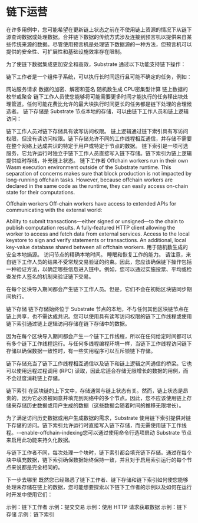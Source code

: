 # 链下运营

在许多用例中，您可能希望在更新链上状态之前在不使用链上资源的情况下从链下源查询数据或处理数据。合并链下数据的传统方式涉及连接到预言机以提供来自某些传统来源的数据。尽管使用预言机是处理链下数据源的一种方法，但预言机可以提供的安全性、可扩展性和基础设施效率存在限制。

为了使链下数据集成更加安全和高效，Substrate 通过以下功能支持链下操作：

链下工作者是一个组件子系统，可以执行长时间运行且可能不确定的任务，例如：

网站服务请求
数据的加密、解密和签名
随机数生成
CPU密集型计算
链上数据的枚举或聚合 链下工作人员使您能够将可能需要更多时间才能执行的任务移出块处理管道。任何可能花费比允许的最大块执行时间更长的任务都是链下处理的合理候选者。
链下存储是 Substrate 节点本地的存储，可以由链下工作人员和链上逻辑访问：

链下工作人员对链下存储具有读写访问权限。
链上逻辑通过链下索引具有写访问权限，但没有读访问权限。链下存储允许不同的工作线程相互通信，并存储不需要在整个网络上达成共识的特定于用户或特定于节点的数据。
链下索引是一项可选服务，它允许运行时独立于链下工作人员直接写入链下存储。链下索引为链上逻辑提供临时存储，补充链上状态。
链下工作者
Offchain workers run in their own Wasm execution environment outside of the Substrate runtime. This separation of concerns makes sure that block production is not impacted by long-running offchain tasks. However, because offchain workers are declared in the same code as the runtime, they can easily access on-chain state for their computations.


Offchain workers
Off-chain workers have access to extended APIs for communicating with the external world:

Ability to submit transactions—either signed or unsigned—to the chain to publish computation results.
A fully-featured HTTP client allowing the worker to access and fetch data from external services.
Access to the local keystore to sign and verify statements or transactions.
An additional, local key-value database shared between all offchain workers.
用于随机数生成的安全本地熵源。
访问节点的精确本地时间。
睡眠和恢复工作的能力。
请注意，来自链下工作人员的结果不受常规交易验证的约束。因此，您应该确保链下操作包括一种验证方法，以确定哪些信息进入链中。例如，您可以通过实施投票、平均或检查发件人签名的机制来验证链下交易。

在每个区块导入期间都会产生链下工作人员。但是，它们不会在初始区块链同步期间执行。

链下存储
链下存储始终位于 Substrate 节点的本地，不与任何其他区块链节点在链上共享，也不需达成共识。您可以使用具有读写访问权限的链下工作线程或使用链下索引通过链上逻辑访问存储在链下存储中的数据。

因为在每个区块导入期间都会产生一个链下工作线程，所以在任何给定时间都可以有多个链下工作线程运行。与任何多线程编程环境一样，当链下工作线程访问链下存储以确保数据一致性时，有一些实用程序可以互斥锁链下存储。

链下存储充当了链下工作线程相互通信以及链下和链上逻辑之间通信的桥梁。它也可以使用远程过程调用 (RPC) 读取，因此它适合存储无限增长的数据的用例，而不会过度消耗链上存储。

链下索引
在区块链的上下文中，存储通常与链上状态有关。然而，链上状态是昂贵的，因为它必须被同意并填充到网络中的多个节点。因此，您不应该使用链上存储来存储历史数据或用户生成的数据（这些数据会随着时间的推移无限增长）。

为了满足访问历史数据或用户生成数据的需求，Substrate 使用链下索引提供对链下存储的访问。链下索引允许运行时直接写入链下存储，而无需使用链下工作线程。--enable-offchain-indexing您可以通过使用命令行选项启动 Substrate 节点来启用此功能来持久化数据。

与链下工作者不同，每次处理一个块时，链下索引都会填充链下存储。通过在每个块中填充数据，链下索引确保数据始终保持一致，并且对于启用索引运行的每个节点来说都是完全相同的。

下一步去哪里
既然您已经熟悉了链下工作者、链下存储和链下索引如何使您能够处理未存储在链上的数据，您可能想要探索以下链下工作者的示例以及如何在运行时开发中使用它们：

示例：链下工作者
示例：提交交易
示例：使用 HTTP 请求获取数据
示例：链下存储
示例：链下索引